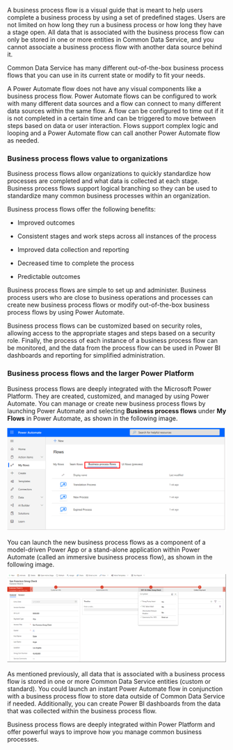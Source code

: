 A business process flow is a visual guide that is meant to help users
complete a business process by using a set of predefined stages. Users are 
not limited on how long they run a business process or how long they have 
a stage open. All data that is associated with the
business process flow can only be stored in one or more entities in
Common Data Service, and you cannot associate a business process flow
with another data source behind it. 

Common Data Service has many different out-of-the-box business process 
flows that you can use in its current state or modify to fit your needs.

A Power Automate flow does not have any visual components like a
business process flow. Power Automate flows can be configured to work
with many different data sources and a flow can connect to many
different data sources within the same flow. A flow can be configured to
time out if it is not completed in a certain time and can be triggered to
move between steps based on data or user interaction. Flows support
complex logic and looping and a Power Automate flow can call
another Power Automate flow as needed.

### Business process flows value to organizations 

Business process flows allow organizations to quickly standardize how 
processes are completed and what data is collected at each stage. Business 
process flows support logical branching so they can be used to standardize 
many common business processes within an organization.

Business process flows offer the following benefits:

-   Improved outcomes

-   Consistent stages and work steps across all instances of the process

-   Improved data collection and reporting

-   Decreased time to complete the process

-   Predictable outcomes

Business process flows are simple to set up and administer. Business
process users who are close to business operations and processes can 
create new business process flows or modify out-of-the-box business
process flows by using Power Automate. 

Business process flows can be customized based on security roles, 
allowing access to the appropriate stages and steps based on a 
security role. Finally, the process of each instance of a business 
process flow can be monitored, and the data from the process flow can 
be used in Power BI dashboards and reporting for simplified administration.

### Business process flows and the larger Power Platform

Business process flows are deeply integrated with the Microsoft Power
Platform. They are created, customized, and managed by using Power
Automate. You can manage or create new business process flows by
launching Power Automate and selecting **Business process flows** under
**My Flows** in Power Automate, as shown in the following image.

![Power Automate business process flows option](../media/power-automate-my-flows-business-process-flows.png)

You can launch the new business process flows as a component of a model-driven Power App or a stand-alone 
application within Power Automate (called an immersive business process flow), as shown in the following image.

![Immersive business process flow](../media/immersive-business-process-flow.png)

As mentioned previously, all data that is associated with a business process
flow is stored in one or more Common Data Service entities (custom or
standard). You could launch an instant Power Automate flow in
conjunction with a business process flow to store data outside of Common
Data Service if needed. Additionally, you can create Power BI
dashboards from the data that was collected within the business process flow.

Business process flows are deeply integrated
within Power Platform and offer powerful ways to
improve how you manage common business processes.
